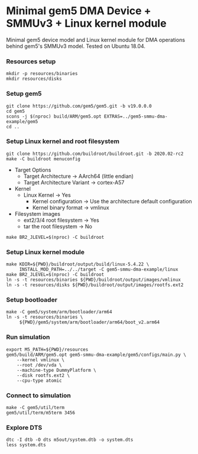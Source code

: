 # Minimal gem5 DMA Device + SMMUv3 + Linux kernel module

Minimal gem5 device model and Linux kernel module for DMA operations behind
gem5's SMMUv3 model. Tested on Ubuntu 18.04.

### Resources setup

```shell
mkdir -p resources/binaries
mkdir resources/disks
```

### Setup gem5

```shell
git clone https://github.com/gem5/gem5.git -b v19.0.0.0
cd gem5
scons -j $(nproc) build/ARM/gem5.opt EXTRAS=../gem5-smmu-dma-example/gem5
cd ..
```

### Setup Linux kernel and root filesystem

```shell
git clone https://github.com/buildroot/buildroot.git -b 2020.02-rc2
make -C buildroot menuconfig
```

* Target Options
  * Target Architecture -> AArch64 (little endian)
  * Target Architecture Variant -> cortex-A57
* Kernel
  * Linux Kernel -> Yes
    * Kernel configuration -> Use the architecture default configuration
    * Kernel binary format -> vmlinux
* Filesystem images
  * ext2/3/4 root filesystem -> Yes
  * tar the root filesystem -> No

```shell
make BR2_JLEVEL=$(nproc) -C buildroot
```

### Setup Linux kernel module

```shell
make KDIR=${PWD}/buildroot/output/build/linux-5.4.22 \
     INSTALL_MOD_PATH=../../target -C gem5-smmu-dma-example/linux
make BR2_JLEVEL=$(nproc) -C buildroot
ln -s -t resources/binaries ${PWD}/buildroot/output/images/vmlinux
ln -s -t resources/disks ${PWD}/buildroot/output/images/rootfs.ext2
```

### Setup bootloader

```shell
make -C gem5/system/arm/bootloader/arm64
ln -s -t resources/binaries \
	 ${PWD}/gem5/system/arm/bootloader/arm64/boot_v2.arm64
```

### Run simulation

```shell
export M5_PATH=${PWD}/resources
gem5/build/ARM/gem5.opt gem5-smmu-dma-example/gem5/configs/main.py \
    --kernel vmlinux \
    --root /dev/vda \
    --machine-type DummyPlatform \
    --disk rootfs.ext2 \
    --cpu-type atomic
```

### Connect to simulation

```shell
make -C gem5/util/term
gem5/util/term/m5term 3456
```

### Explore DTS

```shell
dtc -I dtb -O dts m5out/system.dtb -o system.dts
less system.dts
```
